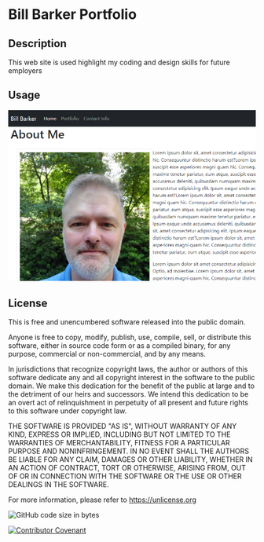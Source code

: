 # **Bill Barker Portfolio**

## **Description**
This web site is used highlight my coding and design skills for future employers

## **Usage**

 
![Website Capture](/assets/images/Web-site-Capture.PNG)

## **License**
This is free and unencumbered software released into the public domain.

Anyone is free to copy, modify, publish, use, compile, sell, or
distribute this software, either in source code form or as a compiled
binary, for any purpose, commercial or non-commercial, and by any
means.

In jurisdictions that recognize copyright laws, the author or authors
of this software dedicate any and all copyright interest in the
software to the public domain. We make this dedication for the benefit
of the public at large and to the detriment of our heirs and
successors. We intend this dedication to be an overt act of
relinquishment in perpetuity of all present and future rights to this
software under copyright law.

THE SOFTWARE IS PROVIDED "AS IS", WITHOUT WARRANTY OF ANY KIND,
EXPRESS OR IMPLIED, INCLUDING BUT NOT LIMITED TO THE WARRANTIES OF
MERCHANTABILITY, FITNESS FOR A PARTICULAR PURPOSE AND NONINFRINGEMENT.
IN NO EVENT SHALL THE AUTHORS BE LIABLE FOR ANY CLAIM, DAMAGES OR
OTHER LIABILITY, WHETHER IN AN ACTION OF CONTRACT, TORT OR OTHERWISE,
ARISING FROM, OUT OF OR IN CONNECTION WITH THE SOFTWARE OR THE USE OR
OTHER DEALINGS IN THE SOFTWARE.

For more information, please refer to <https://unlicense.org>

![GitHub code size in bytes](https://img.shields.io/github/languages/code-size/BillRBarker/Bill-Barker-Portfolio)

[![Contributor Covenant](https://img.shields.io/badge/Contributor%20Covenant-v2.0%20adopted-ff69b4.svg)](code_of_conduct.md)